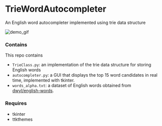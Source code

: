 # TrieWordAutocompleter
An English word autocompleter implemented using trie data structure

![demo_gif](https://user-images.githubusercontent.com/29810416/124139127-e6bec900-dab9-11eb-8983-20a4b85cace8.gif)

### Contains
This repo contains 
- `TrieClass.py`: an implementation of the trie data structure for storing English words
- `autocompleter.py`: a GUI that displays the top 15 word candidates in real time, implemented with tkinter.
- `words_alpha.txt`: a dataset of English words obtained from [dwyl/english-words](https://github.com/dwyl/english-words).

### Requires
- tkinter
- ttkthemes
